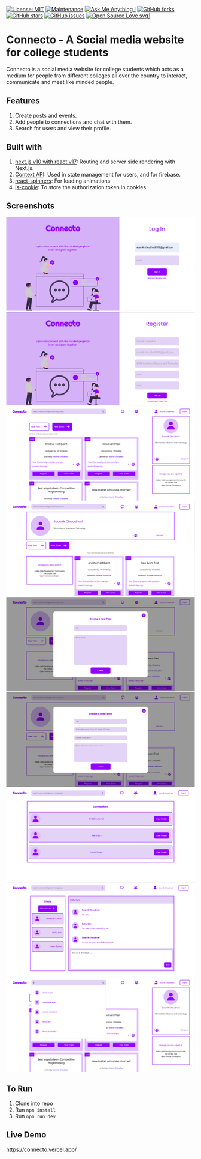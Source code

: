 [![License: MIT](https://img.shields.io/badge/License-MIT-yellow.svg)](https://opensource.org/licenses/MIT)
[![Maintenance](https://img.shields.io/badge/Maintained%3F-yes-green.svg)](https://GitHub.com/Naereen/StrapDown.js/graphs/commit-activity)
[![Ask Me Anything !](https://img.shields.io/badge/Ask%20me-anything-1abc9c.svg)](https://GitHub.com/Naereen/ama)
[![GitHub forks](https://img.shields.io/github/forks/saswatamcode/the_shoppies?style=social)](https://GitHub.com/pinkman7009/connecto/network/)
[![GitHub stars](https://img.shields.io/github/stars/saswatamcode/the_shoppies?style=social)](https://GitHub.com/pinkman7009/connecto/stargazers/)
[![GitHub issues](https://img.shields.io/github/issues/saswatamcode/the_shoppies.svg)](https://GitHub.com/pinkman7009/connecto/issues/)
[![Open Source Love svg1](https://badges.frapsoft.com/os/v1/open-source.svg?v=103)](https://github.com/ellerbrock/open-source-badges/)

# Connecto - A Social media website for college students 

Connecto is a social media website for college students which acts as a medium for people from different colleges all over the country to interact, communicate and meet like minded people.

## Features

1. Create posts and events.
2. Add people to connections and chat with them.
3. Search for users and view their profile.

## Built with

1. <a href='https://nextjs.org/'>next.js v10 with react v17</a>: Routing and server side rendering with Next.js.
2. <a href='https://reactjs.org/docs/context.html'>Context API</a>: Used in state management for users, and for firebase.
3. <a href='https://www.npmjs.com/package/react-spinners'>react-spinners</a>: For loading animations
4. <a href='https://www.npmjs.com/package/js-cookie'>js-cookie</a>: To store the authorization token in cookies.

## Screenshots

<img src='./public/1.png'>
<img src='./public/2.png'>
<img src='./public/3.png'>
<img src='./public/4.png'>
<img src='./public/5.png'>
<img src='./public/6.png'>
<img src='./public/7.png'>
<img src='./public/8.png'>
<img src='./public/9.png'>

## To Run

1. Clone into repo
2. Run `npm install`
5. Run `npm run dev`

## Live Demo

https://connecto.vercel.app/
